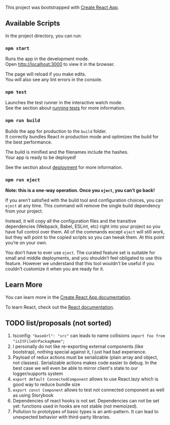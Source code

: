 This project was bootstrapped with [Create React App](https://github.com/facebook/create-react-app).

## Available Scripts

In the project directory, you can run:

### `npm start`

Runs the app in the development mode.<br />
Open [http://localhost:3000](http://localhost:3000) to view it in the browser.

The page will reload if you make edits.<br />
You will also see any lint errors in the console.

### `npm test`

Launches the test runner in the interactive watch mode.<br />
See the section about [running tests](https://facebook.github.io/create-react-app/docs/running-tests) for more information.

### `npm run build`

Builds the app for production to the `build` folder.<br />
It correctly bundles React in production mode and optimizes the build for the best performance.

The build is minified and the filenames include the hashes.<br />
Your app is ready to be deployed!

See the section about [deployment](https://facebook.github.io/create-react-app/docs/deployment) for more information.

### `npm run eject`

**Note: this is a one-way operation. Once you `eject`, you can’t go back!**

If you aren’t satisfied with the build tool and configuration choices, you can `eject` at any time. This command will remove the single build dependency from your project.

Instead, it will copy all the configuration files and the transitive dependencies (Webpack, Babel, ESLint, etc) right into your project so you have full control over them. All of the commands except `eject` will still work, but they will point to the copied scripts so you can tweak them. At this point you’re on your own.

You don’t have to ever use `eject`. The curated feature set is suitable for small and middle deployments, and you shouldn’t feel obligated to use this feature. However we understand that this tool wouldn’t be useful if you couldn’t customize it when you are ready for it.

## Learn More

You can learn more in the [Create React App documentation](https://facebook.github.io/create-react-app/docs/getting-started).

To learn React, check out the [React documentation](https://reactjs.org/).


## TODO list/proposals (not sorted)

1. tsconfig: `"baseUrl": "src"` can leads to name collisions `import foo from "isItFileOrPackagName"`;
2. I personally do not like re-exporting external components (like bootstrap), nothing special against it, I just had bad experience.
3. Payload of redux actions must be serializable (plain array  and object, not classes).
 Serializable actions makes code easier to debug. In the best case we will even be able to mirror client's
 state to our logger/supports system
4. `export default ConnectedComponent` allows to use React.lazy which is good way to reduce bundle size
5. `export const Component` allows to test not connected component as well as using Storybook
6. Dependencies of react hooks is not set. Dependencies can not be set yet: functions used in hooks are not stable (not memoized).
7.  Pollution to prototypes of basic types is an anti-pattern. It can lead to unexpected behavior with third-party libraries.

